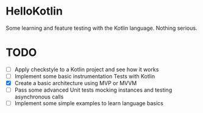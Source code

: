 # HelloKotlin
Some learning and feature testing with the Kotlin language. Nothing serious.

# TODO

- [ ] Apply checkstyle to a Kotlin project and see how it works
- [ ] Implement some basic instrumentation Tests with Kotlin
- [X] Create a basic architecture using MVP or MVVM
- [ ] Pass some advanced Unit tests mocking instances and testing asynchronous calls
- [ ] Implement some simple examples to learn language basics
